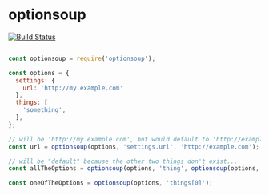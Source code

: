 # optionsoup

[![Build Status](https://travis-ci.org/AtenDesignGroup/optionsoup.svg?branch=master)](https://travis-ci.org/AtenDesignGroup/optionsoup)

```javascript

const optionsoup = require('optionsoup');

const options = {
  settings: {
    url: 'http://my.example.com'
  },
  things: [
    'something',
  ],
};

// will be 'http://my.example.com', but would default to 'http://example.com' if that didn't exist...
const url = optionsoup(options, 'settings.url', 'http://example.com');

// will be "default" because the other two things don't exist...
const allTheOptions = optionsoup(options, 'thing', optionsoup(options, 'anotherthing', 'default'));

const oneOfTheOptions = optionsoup(options, 'things[0]');
```
